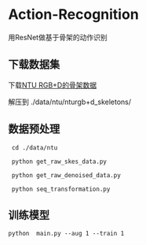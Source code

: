 # Action-Recognition
用ResNet做基于骨架的动作识别

## 下载数据集
下载[NTU RGB+D的骨架数据](https://github.com/shahroudy/NTURGB-D)

解压到 ./data/ntu/nturgb+d_skeletons/

## 数据预处理

```
 cd ./data/ntu

 python get_raw_skes_data.py

 python get_raw_denoised_data.py

 python seq_transformation.py
```

## 训练模型

```
python  main.py --aug 1 --train 1
```
